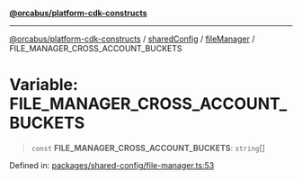 [**@orcabus/platform-cdk-constructs**](../../../../../../README.md)

***

[@orcabus/platform-cdk-constructs](../../../../../../README.md) / [sharedConfig](../../../README.md) / [fileManager](../README.md) / FILE\_MANAGER\_CROSS\_ACCOUNT\_BUCKETS

# Variable: FILE\_MANAGER\_CROSS\_ACCOUNT\_BUCKETS

> `const` **FILE\_MANAGER\_CROSS\_ACCOUNT\_BUCKETS**: `string`[]

Defined in: [packages/shared-config/file-manager.ts:53](https://github.com/OrcaBus/platform-cdk-constructs/blob/main/packages/shared-config/file-manager.ts#L53)
